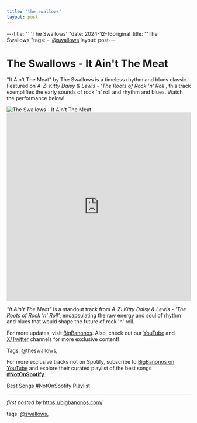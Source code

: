 ```yaml
---
title: "the swallows"
layout: post
---
```

---title: "' 'The Swallows''"date: 2024-12-16original_title: "'The Swallows'"tags:  - '[@swallows](/tags/swallows/)'layout: post---<!-- Title of the Post --><h1 >The Swallows - It Ain't The Meat</h1> <!-- Introductory Text --><p >"It Ain't The Meat" by The Swallows is a timeless rhythm and blues classic. Featured on *A-Z: Kitty Daisy & Lewis - 'The Roots of Rock 'n' Roll'*, this track exemplifies the early sounds of rock 'n' roll and rhythm and blues. Watch the performance below!</p> <!-- Featured Image --><div > <img src="https://i.scdn.co/image/ab67616d0000b2736e6a3444a25295c3e6bdc4fb" alt="The Swallows - It Ain't The Meat" /></div> <!-- YouTube Video Embed --><div > <iframe width="100%" height="514" src="https://www.youtube.com/embed/lpPeQyT36Tg" title="THE SWALLOWS ~ IT AIN`T THE MEAT ~ 1951" frameborder="0" allow="accelerometer; autoplay; clipboard-write; encrypted-media; gyroscope; picture-in-picture; web-share" referrerpolicy="strict-origin-when-cross-origin" allowfullscreen></iframe></div> <!-- Song Information --><div > <p><em>"It Ain't The Meat"</em> is a standout track from *A-Z: Kitty Daisy & Lewis - 'The Roots of Rock 'n' Roll'*, encapsulating the raw energy and soul of rhythm and blues that would shape the future of rock 'n' roll.</p></div> <!-- Footer Links --><div > <p>For more updates, visit <a href="https://bigbanonos.com/" target="_blank">BigBanonos</a>. Also, check out our <a href="https://www.youtube.com/[@BigBanonos](/tags/BigBanonos/)" target="_blank">YouTube</a> and <a href="https://x.com/bigbanonos" target="_blank">X/Twitter</a> channels for more exclusive content!</p></div> <!-- Tags --><p >Tags: [@theswallows](/tags/theswallows/),</p><!--Subscribe and Playlist Links--><div>    <p>For more exclusive tracks not on Spotify, subscribe to <a href="https://www.youtube.com/[@BigBanonos](/tags/BigBanonos/)" target="_blank">BigBanonos on YouTube</a> and explore their curated playlist of the best songs <strong>[#NotOnSpotify](/tags/NotOnSpotify/)</strong>.</p>    <p><a href="https://www.youtube.com/playlist?list=PLtuNtuTatqI0kFahUCbtbfenC_ET5O_tr" target="_blank">Best Songs [#NotOnSpotify](/tags/NotOnSpotify/) Playlist<br /></a></p></div><hr /><p><em>first posted by</em> <a href="https://bigbanonos.com/" rel="noopener" target="_new">https://bigbanonos.com/</a></p><p>tags: [@swallows](/tags/swallows/),</p>
